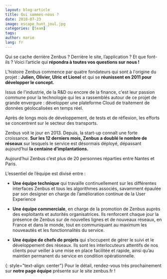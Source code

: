 ```yaml
---
layout: blog-article
title: Qui sommes-nous ?
date: 2018-07-23
image: escape_hunt_joul.jpg
categories: [team]
tags:
author: marie
lang: fr
---
```

Qui se cache derrière Zenbus ? Derrière le site, l’application&nbsp;?
Et que font-ils&nbsp;? Voici l’article qui **répondra à toutes vos questions sur nous&nbsp;!**

L’histoire Zenbus commence par quatre fondateurs qui sont à l'origine du projet : **Julien, Olivier, Ulric et Lionel** et qui se **réunissent en 2011 pour développer le concept.**

Issus de l'industrie, de la R&D ou encore de la finance, c'est leur passion commune pour la technologie qui les a rassemblés autour de ce projet de grande envergure : développer une plateforme Cloud de traitement de données géolocalisées en temps réel.

Après de longs mois de développement, de tests et de réflexion, les efforts se concentrent sur le secteur des transports.

Zenbus voit le jour en 2013. Depuis, la start-up connaît une forte croissance. **Sur les 12 derniers mois, Zenbus a doublé le nombre de réseaux** sur lesquels le service est désormais déployé, dépassant aujourd’hui **la centaine d’implantations.** 

Aujourd’hui Zenbus c’est plus de 20 personnes réparties entre Nantes et Paris.

L’essentiel de l’équipe est divisé entre :
* **Une équipe technique** qui travaille continuellement sur les différentes interfaces Zenbus et tous les algorithmes associés, savamment épaulée par son designer en charge de l’amélioration continue de la User Experience

* **Une équipe commerciale**, en charge de la promotion de Zenbus auprès des exploitants et autorités organisatrices. Ils renforcent chaque jour la présence de Zenbus sur de nouvelles lignes et de nouveaux réseaux, en France et dans le monde, tout en communiquant au maximum les nouveautés et les fonctionnalités du service.

* **Une équipe de chefs de projets** qui s’occupent de gérer le suivi et le développement des réseaux. Ils sont les interlocuteurs attentifs de nos clients pour veiller à une mise en place facilitée et rapide, ainsi qu’au maintien permanent du service en condition opérationnelle.

{: style="text-align: center"}
Pour le détail, rendez-vous très prochainement sur **notre page équipe** présente sur le site zenbus.fr&nbsp;!